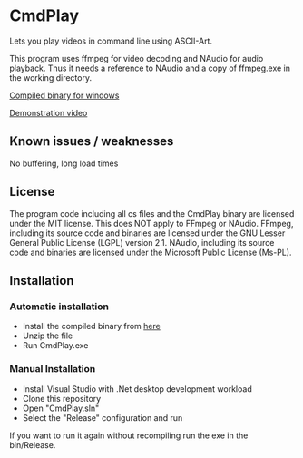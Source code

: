 # CmdPlay
Lets you play videos in command line using ASCII-Art.

This program uses ffmpeg for video decoding and NAudio for audio playback.
Thus it needs a reference to NAudio and a copy of ffmpeg.exe in the working directory.

[Compiled binary for windows](https://github.com/obvMellow/CmdPlay/releases)

[Demonstration video](https://youtu.be/6zs6S_I5gH8?t=16)

## Known issues / weaknesses
No buffering, long load times

## License
The program code including all cs files and the CmdPlay binary are licensed under the MIT license. This does NOT apply to FFmpeg or NAudio.
FFmpeg, including its source code and binaries are licensed under the GNU Lesser General Public License (LGPL) version 2.1.
NAudio, including its source code and binaries are licensed under the Microsoft Public License (Ms-PL).

## Installation

### Automatic installation
- Install the compiled binary from [here](https://github.com/obvMellow/CmdPlay/releases)
- Unzip the file
- Run CmdPlay.exe

### Manual Installation

- Install Visual Studio with .Net desktop development workload
- Clone this repository
- Open "CmdPlay.sln"
- Select the "Release" configuration and run

If you want to run it again without recompiling run the exe in the bin/Release.
